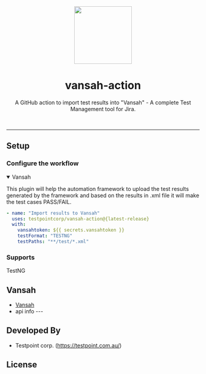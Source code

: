 <div align="center">
  <img src="https://vansah.com/wp-content/uploads/2022/06/512x512.png" style="width:150px"/>
</div>
<h1 align="center">
  vansah-action
</h1>

<p align="center">
    A GitHub action to import test results into "Vansah" - A complete Test Management tool for Jira.
</p>
<br />

-------

## Setup

### Configure the workflow

<details open>
<summary>Vansah</summary>
  <p>This plugin will help the automation framework to upload the test results generated by the framework and based on the results in .xml file it will make the test cases PASS/FAIL.
    </p>
<p>

```yml
- name: "Import results to Vansah"
  uses: testpointcorp/vansah-action@{latest-release}
  with:
    vansahtoken: ${{ secrets.vansahtoken }}
    testFormat: "TESTNG"
    testPaths: "**/test/*.xml"
```

</p>
</details>


### Supports
TestNG
  
## Vansah

- [Vansah](http://vansah.com/)
- api info ---

## Developed By

* Testpoint corp. (https://testpoint.com.au/)

## License


